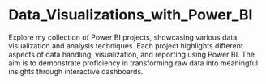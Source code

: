 # Data_Visualizations_with_Power_BI
Explore my collection of Power BI projects, showcasing various data visualization and analysis techniques. Each project highlights different aspects of data handling, visualization, and reporting using Power BI. The aim is to demonstrate proficiency in transforming raw data into meaningful insights through interactive dashboards.
